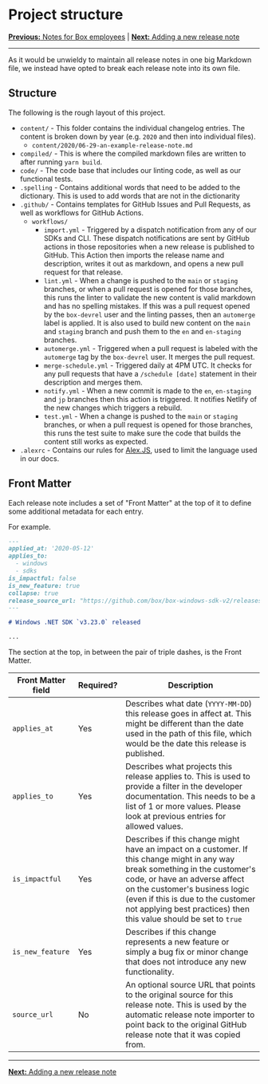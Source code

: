 # Project structure

[**Previous:** Notes for Box employees](./boxers.md) |
[**Next:** Adding a new release note](./add-release-note.md)

---

As it would be unwieldy to maintain all release notes in one big Markdown file,
we instead have opted to break each release note into its own file.

## Structure

The following is the rough layout of this project.

- `content/` - This folder contains the individual changelog entries. The
  content is broken down by year (e.g. `2020` and then into individual files).
  - `content/2020/06-29-an-example-release-note.md`
- `compiled/` - This is where the compiled markdown files are written to after
  running `yarn build`.
- `code/` - The code base that includes our linting code, as well as our
  functional tests.
- `.spelling` - Contains additional words that need to be added to the
  dictionary. This is used to add words that are not in the dictionarity
- `.github/` - Contains templates for GitHub Issues and Pull Requests, as well
  as workflows for GitHub Actions.
  - `workflows/`
    - `import.yml` - Triggered by a dispatch notification from any of our SDKs
      and CLI. These dispatch notifications are sent by GitHub actions in those
      repositories when a new release is published to GitHub. This Action then
      imports the release name and description, writes it out as markdown, and
      opens a new pull request for that release.
    - `lint.yml` - When a change is pushed to the `main` or `staging` branches, or
      when a pull request is opened for those branches, this runs the linter to
      validate the new content is valid markdown and has no spelling mistakes.
      If this was a pull request opened by the `box-devrel` user and the linting
      passes, then an `automerge` label is applied. It is also used to build new
      content on the `main` and `staging` branch and push them to the `en` and
      `en-staging` branches.
    - `automerge.yml` - Triggered when a pull request is labeled with the
      `automerge` tag by the `box-devrel` user. It merges the pull request.
    - `merge-schedule.yml` - Triggered daily at 4PM UTC. It checks for any pull
      requests that have a `/schedule [date]` statement in their description and
      merges them.
    - `notify.yml` - When a new commit is made to the `en`, `en-staging` and
      `jp` branches then this action is triggered. It notifies Netlify of the
      new changes which triggers a rebuild.
    - `test.yml` - When a change is pushed to the `main` or `staging` branches,
      or when a pull request is opened for those branches, this runs the test
      suite to make sure the code that builds the content still works as
      expected.
- `.alexrc` - Contains our rules for [Alex.JS](https://alexjs.com), used to
  limit the language used in our docs.

## Front Matter

Each release note includes a set of "Front Matter" at the top of it to define
some additional metadata for each entry.

For example.

```markdown
---
applied_at: '2020-05-12'
applies_to:
  - windows
  - sdks
is_impactful: false
is_new_feature: true
collapse: true
release_source_url: "https://github.com/box/box-windows-sdk-v2/releases/tag/v3.23.0"
---

# Windows .NET SDK `v3.23.0` released

...
```

The section at the top, in between the pair of triple dashes, is the Front Matter.

<!-- markdownlint-disable line-length -->

| Front Matter field | Required? | Description                                                                                                                                                                                                                                                                                               |
|--------------------|-----------|-----------------------------------------------------------------------------------------------------------------------------------------------------------------------------------------------------------------------------------------------------------------------------------------------------------|
| `applies_at`       | Yes       | Describes what date (`YYYY-MM-DD`) this release goes in affect at. This might be different than the date used in the path of this file, which would be the date this release is published.                                                                                                                |
| `applies_to`       | Yes       | Describes what projects this release applies to. This is used to provide a filter in the developer documentation. This needs to be a list of 1 or more values. Please look at previous entries for allowed values.                                                                                        |
| `is_impactful`     | Yes       | Describes if this change might have an impact on a customer. If this change might in any way break something in the customer's code, or have an adverse affect on the customer's business logic (even if this is due to the customer not applying best practices) then this value should be set to `true` |
| `is_new_feature`   | Yes       | Describes if this change represents a new feature or simply a bug fix or minor change that does not introduce any new functionality.                                                                                                                                                                      |
| `source_url`       | No        | An optional source URL that points to the original source for this release note. This is used by the automatic release note importer to point back to the original GitHub release note that it was copied from.                                                                                           |

<!-- markdownlint-enable line-length -->

---

[**Next:** Adding a new release note](./docs/add-release-note.md)

